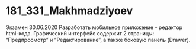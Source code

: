 # 181_331_Makhmadziyoev
Экзамен 30.06.2020
Разработать мобильное приложение - редактор html-кода. Графический интерфейс содержит 2 страницы: 
“Предпросмотр” и “Редактирование”, а также  боковую панель (Drawer).

